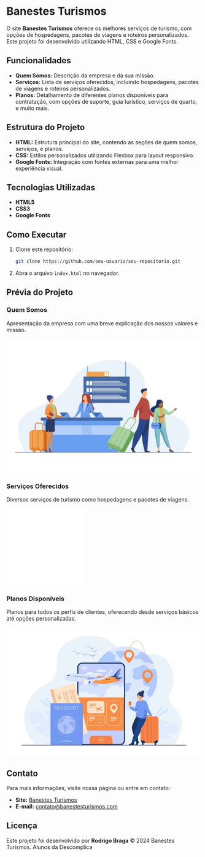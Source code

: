 # Banestes Turismos

O site **Banestes Turismos** oferece os melhores serviços de turismo, com opções de hospedagens, pacotes de viagens e roteiros personalizados. Este projeto foi desenvolvido utilizando HTML, CSS e Google Fonts.

## Funcionalidades

- **Quem Somos:** Descrição da empresa e da sua missão.
- **Serviços:** Lista de serviços oferecidos, incluindo hospedagens, pacotes de viagens e roteiros personalizados.
- **Planos:** Detalhamento de diferentes planos disponíveis para contratação, com opções de suporte, guia turístico, serviços de quarto, e muito mais.

## Estrutura do Projeto

- **HTML:** Estrutura principal do site, contendo as seções de quem somos, serviços, e planos.
- **CSS:** Estilos personalizados utilizando Flexbox para layout responsivo.
- **Google Fonts:** Integração com fontes externas para uma melhor experiência visual.

## Tecnologias Utilizadas

- **HTML5**
- **CSS3**
- **Google Fonts**

## Como Executar

1. Clone este repositório:
    ```bash
    git clone https://github.com/seu-usuario/seu-repositorio.git
    ```

2. Abra o arquivo `index.html` no navegador.

## Prévia do Projeto

### Quem Somos
Apresentação da empresa com uma breve explicação dos nossos valores e missão.

![Quem Somos](./images/1-quem-somos.png)

### Serviços Oferecidos
Diversos serviços de turismo como hospedagens e pacotes de viagens.

![Serviços](./images/icon-1.png)

### Planos Disponíveis
Planos para todos os perfis de clientes, oferecendo desde serviços básicos até opções personalizadas.

![Planos](./images/0-main.png)

## Contato

Para mais informações, visite nossa página ou entre em contato:

- **Site:** [Banestes Turismos](#)
- **E-mail:** contato@banestesturismos.com

## Licença

Este projeto foi desenvolvido por **Rodrigo Braga** &copy; 2024 Banestes Turismos.
Alunos da Descomplica
